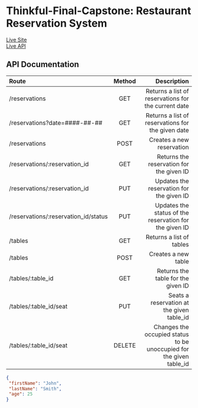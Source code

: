 # Thinkful-Final-Capstone: Restaurant Reservation System

[Live Site](https://front-end-tcouncil.vercel.app/dashboard "Restaurant Reservation System")  
[Live API](https://back-end-tcouncil.vercel.app "Restaurant Reservation System API")

## API Documentation

| Route       | Method      | Description   |
| :---        |    :----:   |          ---: |
| /reservations      | GET       | Returns a list of reservations for the current date |
| /reservations?date=####-##-##      | GET       | Returns a list of reservations for the given date |
| /reservations      | POST       | Creates a new reservation |
| /reservations/:reservation_id      | GET       | Returns the reservation for the given ID |
| /reservations/:reservation_id      | PUT       | Updates the reservation for the given ID |
| /reservations/:reservation_id/status      | PUT       | Updates the status of the reservation for the given ID |
| /tables   | GET        | Returns a list of tables     |
| /tables   | POST        | Creates a new table     |
| /tables/:table_id   | GET        | Returns the table for the given ID     |
| /tables/:table_id/seat   | PUT        | Seats a reservation at the given table_id     |
| /tables/:table_id/seat   | DELETE        | Changes the occupied status to be unoccupied for the given table_id     |


 
 ```json
{
  "firstName": "John",
  "lastName": "Smith",
  "age": 25
}
```
